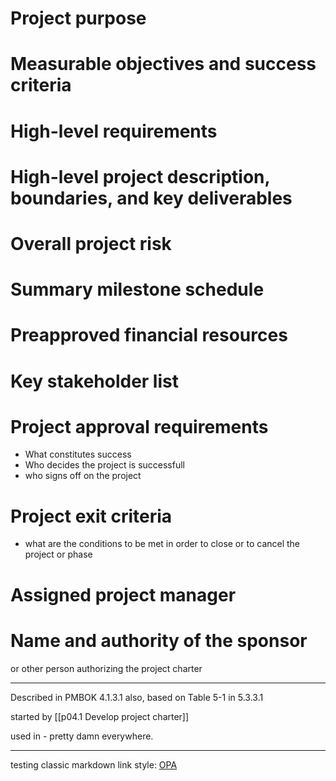 # Project purpose
# Measurable objectives and success criteria
# High-level requirements
# High-level project description, boundaries, and key deliverables
# Overall project risk
# Summary milestone schedule
# Preapproved financial resources
# Key stakeholder list
# Project approval requirements 
* What constitutes success
* Who decides the project is successfull
* who signs off on the project

# Project exit criteria
* what are the conditions to be met in order to close or to cancel the project or phase

# Assigned project manager

# Name and authority of the sponsor
or other person authorizing the project charter


---

Described in PMBOK 4.1.3.1
also, based on Table 5-1 in 5.3.3.1

started by [[p04.1 Develop project charter]]

used in - pretty damn everywhere.


---
testing classic markdown link style:
[OPA](OPA_Organizational_process_assets.md)


